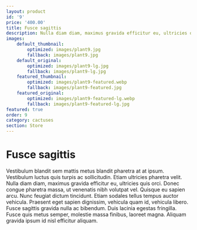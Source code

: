 ```yaml
---
layout: product
id: '9'
price: '400.00'
title: Fusce sagittis
description: Nulla diam diam, maximus gravida efficitur eu, ultricies quis orci.
images:
    default_thumbnail:
        optimized: images/plant9.jpg
        fallback: images/plant9.jpg
    default_original:
        optimized: images/plant9-lg.jpg
        fallback: images/plant9-lg.jpg
    featured_thumbnail:
        optimized: images/plant9-featured.webp
        fallback: images/plant9-featured.jpg
    featured_original:
        optimized: images/plant9-featured-lg.webp
        fallback: images/plant9-featured-lg.jpg
featured: true
order: 9
category: cactuses
section: Store
---
```


# Fusce sagittis

Vestibulum blandit sem mattis metus blandit pharetra at at ipsum. Vestibulum luctus quis turpis ac sollicitudin. Etiam ultricies pharetra velit. Nulla diam diam, maximus gravida efficitur eu, ultricies quis orci. Donec congue pharetra massa, ut venenatis nibh volutpat vel. Quisque eu sapien arcu. Nunc feugiat dictum tincidunt. Etiam sodales tellus tempus auctor vehicula. Praesent eget sapien dignissim, vehicula quam id, vehicula libero. Fusce sagittis gravida nulla ac bibendum. Duis lacinia egestas fringilla. Fusce quis metus semper, molestie massa finibus, laoreet magna. Aliquam gravida ipsum id nisl efficitur aliquam.